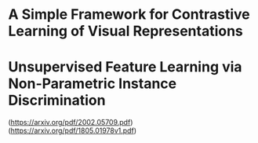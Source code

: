 # A Simple Framework for Contrastive Learning of Visual Representations 
# Unsupervised Feature Learning via Non-Parametric Instance Discrimination 


(https://arxiv.org/pdf/2002.05709.pdf)
(https://arxiv.org/pdf/1805.01978v1.pdf)
